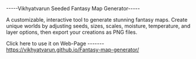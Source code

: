 -----Vikhyatvarun Seeded Fantasy Map Generator-----

A customizable, interactive tool to generate stunning fantasy maps. Create unique worlds by adjusting seeds, sizes, scales, moisture, temperature, and layer options, then export your creations as PNG files.

Click here to use it on Web-Page ------- https://vikhyatvarun.github.io/Fantasy-map-generator/
